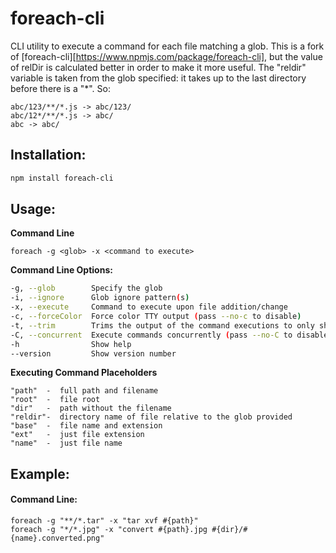 # foreach-cli
CLI utility to execute a command for each file matching a glob. This is a fork of [foreach-cli][https://www.npmjs.com/package/foreach-cli], but the value of relDir is calculated better in order to make it more useful. 
The "reldir" variable is taken from the glob specified: it takes up to the last directory before there is a "\*". So:
```
abc/123/**/*.js -> abc/123/
abc/12*/**/*.js -> abc/
abc -> abc/
```


Installation:
------
```bash
npm install foreach-cli
```


Usage:
------
**Command Line**
```
foreach -g <glob> -x <command to execute>
```

**Command Line Options:**

```bash
-g, --glob        Specify the glob
-i, --ignore      Glob ignore pattern(s)
-x, --execute     Command to execute upon file addition/change
-c, --forceColor  Force color TTY output (pass --no-c to disable)
-t, --trim        Trims the output of the command executions to only show the first X characters of the output
-C, --concurrent  Execute commands concurrently (pass --no-C to disable)
-h                Show help
--version         Show version number                                    
```

**Executing Command Placeholders**
```
"path"  -  full path and filename
"root"  -  file root
"dir"   -  path without the filename
"reldir"-  directory name of file relative to the glob provided
"base"  -  file name and extension
"ext"   -  just file extension
"name"  -  just file name
```






Example:
------
#### Command Line:
```
foreach -g "**/*.tar" -x "tar xvf #{path}"
foreach -g "*/*.jpg" -x "convert #{path}.jpg #{dir}/#{name}.converted.png"
```

